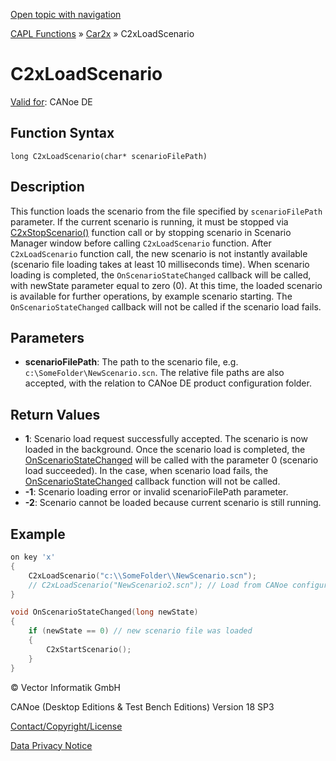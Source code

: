 [Open topic with navigation](../../../../../CANoeDEFamily.htm#Topics/CAPLFunctions/Car2x/Functions/CAPLfunctionC2xLoadScenario.md)

[CAPL Functions](../../CAPLfunctions.md) » [Car2x](../CAPLfunctionsCar2xOverview.md) » C2xLoadScenario

# C2xLoadScenario

[Valid for](../../../Shared/FeatureAvailability.md): CANoe DE

## Function Syntax

```
long C2xLoadScenario(char* scenarioFilePath)
```

## Description

This function loads the scenario from the file specified by `scenarioFilePath` parameter. If the current scenario is running, it must be stopped via [C2xStopScenario()](CAPLfunctionC2xStopScenario.md) function call or by stopping scenario in Scenario Manager window before calling `C2xLoadScenario` function. After `C2xLoadScenario` function call, the new scenario is not instantly available (scenario file loading takes at least 10 milliseconds time). When scenario loading is completed, the `OnScenarioStateChanged` callback will be called, with newState parameter equal to zero (0). At this time, the loaded scenario is available for further operations, by example scenario starting. The `OnScenarioStateChanged` callback will not be called if the scenario load fails.

## Parameters

- **scenarioFilePath**: The path to the scenario file, e.g. `c:\SomeFolder\NewScenario.scn`. The relative file paths are also accepted, with the relation to CANoe DE product configuration folder.

## Return Values

- **1**: Scenario load request successfully accepted. The scenario is now loaded in the background. Once the scenario load is completed, the [OnScenarioStateChanged](../Callbacks/CAPLfunctionC2xOnScenarioStateChanged.md) will be called with the parameter 0 (scenario load succeeded). In the case, when scenario load fails, the [OnScenarioStateChanged](../Callbacks/CAPLfunctionC2xOnScenarioStateChanged.md) callback function will not be called.
- **-1**: Scenario loading error or invalid scenarioFilePath parameter.
- **-2**: Scenario cannot be loaded because current scenario is still running.

## Example

```c
on key 'x'
{
    C2xLoadScenario("c:\\SomeFolder\\NewScenario.scn");
    // C2xLoadScenario("NewScenario2.scn"); // Load from CANoe configuration folder
}

void OnScenarioStateChanged(long newState)
{
    if (newState == 0) // new scenario file was loaded
    {
        C2xStartScenario();
    }
}
```

© Vector Informatik GmbH

CANoe (Desktop Editions & Test Bench Editions) Version 18 SP3

[Contact/Copyright/License](../../../Shared/ContactCopyrightLicense.md)

[Data Privacy Notice](https://www.vector.com/int/en/company/get-info/privacy-policy/)